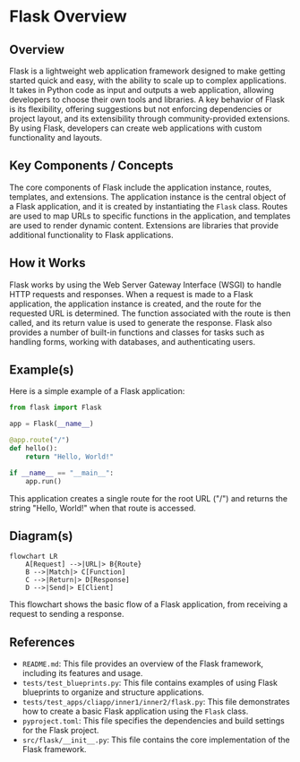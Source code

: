 # Flask Overview
## Overview
Flask is a lightweight web application framework designed to make getting started quick and easy, with the ability to scale up to complex applications. It takes in Python code as input and outputs a web application, allowing developers to choose their own tools and libraries. A key behavior of Flask is its flexibility, offering suggestions but not enforcing dependencies or project layout, and its extensibility through community-provided extensions. By using Flask, developers can create web applications with custom functionality and layouts.

## Key Components / Concepts
The core components of Flask include the application instance, routes, templates, and extensions. The application instance is the central object of a Flask application, and it is created by instantiating the `Flask` class. Routes are used to map URLs to specific functions in the application, and templates are used to render dynamic content. Extensions are libraries that provide additional functionality to Flask applications.

## How it Works
Flask works by using the Web Server Gateway Interface (WSGI) to handle HTTP requests and responses. When a request is made to a Flask application, the application instance is created, and the route for the requested URL is determined. The function associated with the route is then called, and its return value is used to generate the response. Flask also provides a number of built-in functions and classes for tasks such as handling forms, working with databases, and authenticating users.

## Example(s)
Here is a simple example of a Flask application:
```python
from flask import Flask

app = Flask(__name__)

@app.route("/")
def hello():
    return "Hello, World!"

if __name__ == "__main__":
    app.run()
```
This application creates a single route for the root URL ("/") and returns the string "Hello, World!" when that route is accessed.

## Diagram(s)
```mermaid
flowchart LR
    A[Request] -->|URL|> B{Route}
    B -->|Match|> C[Function]
    C -->|Return|> D[Response]
    D -->|Send|> E[Client]
```
This flowchart shows the basic flow of a Flask application, from receiving a request to sending a response.

## References
* `README.md`: This file provides an overview of the Flask framework, including its features and usage.
* `tests/test_blueprints.py`: This file contains examples of using Flask blueprints to organize and structure applications.
* `tests/test_apps/cliapp/inner1/inner2/flask.py`: This file demonstrates how to create a basic Flask application using the `Flask` class.
* `pyproject.toml`: This file specifies the dependencies and build settings for the Flask project.
* `src/flask/__init__.py`: This file contains the core implementation of the Flask framework.